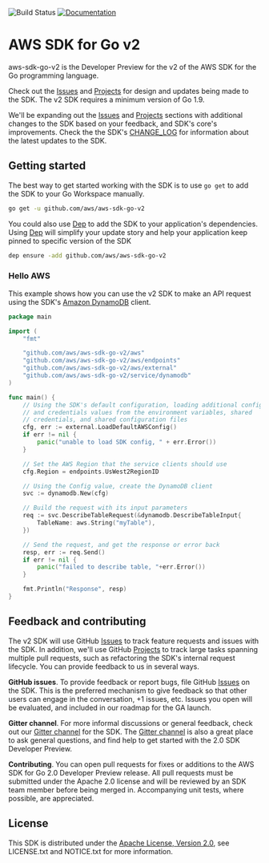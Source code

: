 ![Build Status](https://codebuild.us-west-2.amazonaws.com/badges?uuid=eyJlbmNyeXB0ZWREYXRhIjoiNmlHN1RaaXBIc3RmZzFCYjgydENqSENIaTZJazF0QTBWUkxhR2JoWnZLdG9BdU9nblpXbDk5S2xoYUhRcWl5dERFVklaMDRrUy9rY3l4cmJTRzJnNHJZPSIsIml2UGFyYW1ldGVyU3BlYyI6Inc4bW5GZzZNN1MreGl1Y3giLCJtYXRlcmlhbFNldFNlcmlhbCI6MX0%3D&branch=master) [![Documentation](https://godoc.org/github.com/aws/aws-sdk-go-v2?status.svg)](https://godoc.org/github.com/aws/aws-sdk-go-v2)

# AWS SDK for Go v2

aws-sdk-go-v2 is the Developer Preview for the v2 of the AWS SDK for the Go programming language. 

Check out the [Issues] and [Projects] for design and updates being made to the SDK. The v2 SDK requires a minimum version of Go 1.9.

We'll be expanding out the [Issues] and [Projects] sections with additional changes to the SDK based on your feedback, and SDK's core's improvements. Check the the SDK's [CHANGE_LOG] for information about the latest updates to the SDK.

## Getting started

The best way to get started working with the SDK is to use `go get` to add the SDK to your Go Workspace manually.

```sh
go get -u github.com/aws/aws-sdk-go-v2
```

You could also use [Dep] to add the SDK to your application's dependencies. Using [Dep] will simplify your update story and help your application keep pinned to specific version of the SDK

```sh
dep ensure -add github.com/aws/aws-sdk-go-v2
```

### Hello AWS

This example shows how you can use the v2 SDK to make an API request using the SDK's [Amazon DynamoDB] client.

```go
package main

import (
	"fmt"

	"github.com/aws/aws-sdk-go-v2/aws"
	"github.com/aws/aws-sdk-go-v2/aws/endpoints"
	"github.com/aws/aws-sdk-go-v2/aws/external"
	"github.com/aws/aws-sdk-go-v2/service/dynamodb"
)

func main() {
	// Using the SDK's default configuration, loading additional config
	// and credentials values from the environment variables, shared
	// credentials, and shared configuration files
	cfg, err := external.LoadDefaultAWSConfig()
	if err != nil {
		panic("unable to load SDK config, " + err.Error())
	}

	// Set the AWS Region that the service clients should use
	cfg.Region = endpoints.UsWest2RegionID

	// Using the Config value, create the DynamoDB client
	svc := dynamodb.New(cfg)

	// Build the request with its input parameters
	req := svc.DescribeTableRequest(&dynamodb.DescribeTableInput{
		TableName: aws.String("myTable"),
	})

	// Send the request, and get the response or error back
	resp, err := req.Send()
	if err != nil {
		panic("failed to describe table, "+err.Error())
	}

	fmt.Println("Response", resp)
}
```

## Feedback and contributing

The v2 SDK will use GitHub [Issues] to track feature requests and issues with the SDK. In addition, we'll use GitHub [Projects] to track large tasks spanning multiple pull requests, such as refactoring the SDK's internal request lifecycle. You can provide feedback to us in several ways. 

**GitHub issues**. To provide feedback or report bugs, file GitHub [Issues] on the SDK. This is the preferred mechanism to give feedback so that other users can engage in the conversation, +1 issues, etc. Issues you open will be evaluated, and included in our roadmap for the GA launch.

**Gitter channel**. For more informal discussions or general feedback, check out our [Gitter channel] for the SDK. The [Gitter channel] is also a great place to ask general questions, and find help to get started with the 2.0 SDK Developer Preview.

**Contributing**. You can open pull requests for fixes or additions to the AWS SDK for Go 2.0 Developer Preview release. All pull requests must be submitted under the Apache 2.0 license and will be reviewed by an SDK team member before being merged in. Accompanying unit tests, where possible, are appreciated.

## License

This SDK is distributed under the
[Apache License, Version 2.0](http://www.apache.org/licenses/LICENSE-2.0),
see LICENSE.txt and NOTICE.txt for more information.

[Dep]: https://github.com/golang/dep
[Issues]: https://github.com/aws/aws-sdk-go-v2/issues
[Projects]: https://github.com/aws/aws-sdk-go-v2/projects
[CHANGE_LOG]: https://github.com/aws/aws-sdk-go-v2/blob/master/CHANGELOG.md
[Amazon DynamoDB]: https://aws.amazon.com/dynamodb/
[Gitter channel]: https://gitter.im/aws/aws-sdk-go-v2
